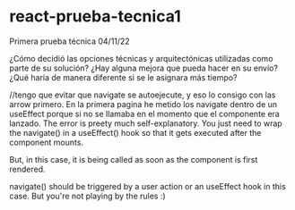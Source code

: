 # react-prueba-tecnica1

Primera prueba técnica 04/11/22

¿Cómo decidió las opciones técnicas y arquitectónicas utilizadas como parte de su solución?
¿Hay alguna mejora que pueda hacer en su envío?
¿Qué haría de manera diferente si se le asignara más tiempo?

//tengo que evitar
que navigate se autoejecute, y eso lo consigo con las arrow primero.
En la primera pagina he metido los navigate dentro de un useEffect porque si no se llamaba en el momento que el componente era lanzado.
The error is preety much self-explanatory. You just need to wrap the navigate() in a useEffect() hook so that it gets executed after the component mounts.

But, in this case, it is being called as soon as the component is first rendered.

navigate() should be triggered by a user action or an useEffect hook in this case. But you're not playing by the rules :)
